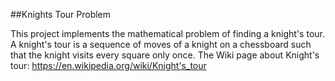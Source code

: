 ##Knights Tour Problem

This project implements the mathematical problem of finding a knight's tour.
A knight's tour is a sequence of moves of a knight on a chessboard such that the knight visits every square only once.
The Wiki page about Knight's tour: https://en.wikipedia.org/wiki/Knight's_tour